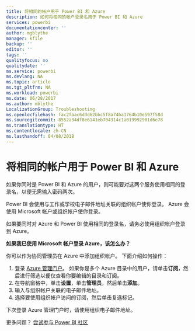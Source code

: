 ```yaml
---
title: 将相同的帐户用于 Power BI 和 Azure
description: 如何将相同的帐户登录名用于 Power BI 和 Azure
services: powerbi
documentationcenter: ''
author: mgblythe
manager: kfile
backup: ''
editor: ''
tags: ''
qualityfocus: no
qualitydate: ''
ms.service: powerbi
ms.devlang: NA
ms.topic: article
ms.tgt_pltfrm: NA
ms.workload: powerbi
ms.date: 06/28/2017
ms.author: mblythe
LocalizationGroup: Troubleshooting
ms.openlocfilehash: fac2faac6ddd62bbc5f8a74ba1764b10e597f58d
ms.sourcegitcommit: 8552a34df8e6141eb704314c1a019992901d6e78
ms.translationtype: HT
ms.contentlocale: zh-CN
ms.lasthandoff: 04/08/2018
---
```

# <a name="using-the-same-account-for-power-bi-and-azure"></a>将相同的帐户用于 Power BI 和 Azure
如果你同时是 Power BI 和 Azure 的用户，则可能要对这两个服务使用相同的登录名，以便无需输入密码两次。

Power BI 会使用与工作或学校电子邮件地址关联的组织帐户使你登录。  Azure 会使用 Microsoft 帐户或组织帐户使你登录。

如果要同时对 Azure 和 Power BI 使用相同的登录名，请务必使用组织帐户登录到 Azure。

**如果我已使用 Microsoft 帐户登录 Azure，该怎么办？**

你可以作为协同管理员在 Azure 中添加组织帐户。  下面介绍如何操作：

1. 登录 [Azure 管理门户](http://manage.windowsazure.com/)。 如果你是多个 Azure 目录中的用户，请单击**订阅**，然后进行筛选以便仅查看你要编辑的目录和订阅。
2. 在导航窗格中，单击**设置**，单击**管理员**，然后单击**添加**。
3. 输入与组织帐户关联的电子邮件地址。
4. 选择要使用组织帐户访问的订阅，然后单击复选标记。

下次登录 Azure 管理门户时，请使用组织电子邮件地址。

更多问题？ [尝试参与 Power BI 社区](http://community.powerbi.com/)

